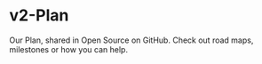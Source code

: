 # v2-Plan
Our Plan, shared in Open Source on GitHub. Check out road maps, milestones or how you can help.
